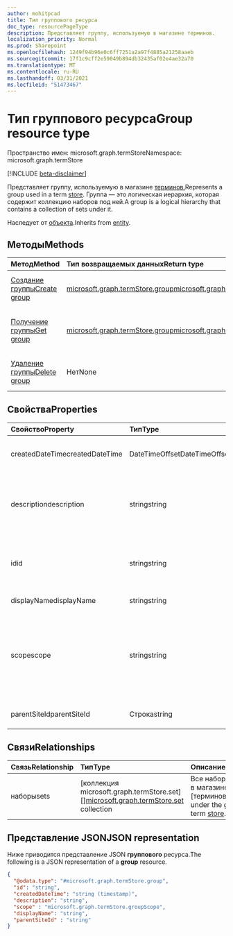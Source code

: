 ```yaml
---
author: mohitpcad
title: Тип группового ресурса
doc_type: resourcePageType
description: Представляет группу, используемую в магазине терминов.
localization_priority: Normal
ms.prod: Sharepoint
ms.openlocfilehash: 1249f94b96e0c6ff7251a2a97f4885a21258aaeb
ms.sourcegitcommit: 17f1c9cff2e59049b894db32435af02e4ae32a70
ms.translationtype: MT
ms.contentlocale: ru-RU
ms.lasthandoff: 03/31/2021
ms.locfileid: "51473467"
---
```

# <a name="group-resource-type"></a><span data-ttu-id="cb5b8-103">Тип группового ресурса</span><span class="sxs-lookup"><span data-stu-id="cb5b8-103">Group resource type</span></span>

<span data-ttu-id="cb5b8-104">Пространство имен: microsoft.graph.termStore</span><span class="sxs-lookup"><span data-stu-id="cb5b8-104">Namespace: microsoft.graph.termStore</span></span>

[!INCLUDE [beta-disclaimer](../../includes/beta-disclaimer.md)]


<span data-ttu-id="cb5b8-105">Представляет группу, используемую в магазине [терминов.](../resources/termstore-store.md)</span><span class="sxs-lookup"><span data-stu-id="cb5b8-105">Represents a group used in a term [store](../resources/termstore-store.md).</span></span> <span data-ttu-id="cb5b8-106">Группа — это логическая иерархия, которая содержит коллекцию наборов под ней.</span><span class="sxs-lookup"><span data-stu-id="cb5b8-106">A group is a logical hierarchy that contains a collection of sets under it.</span></span> 

<span data-ttu-id="cb5b8-107">Наследует от [объекта](../resources/entity.md).</span><span class="sxs-lookup"><span data-stu-id="cb5b8-107">Inherits from [entity](../resources/entity.md).</span></span>


## <a name="methods"></a><span data-ttu-id="cb5b8-108">Методы</span><span class="sxs-lookup"><span data-stu-id="cb5b8-108">Methods</span></span>

| <span data-ttu-id="cb5b8-109">Метод</span><span class="sxs-lookup"><span data-stu-id="cb5b8-109">Method</span></span>                                                   | <span data-ttu-id="cb5b8-110">Тип возвращаемых данных</span><span class="sxs-lookup"><span data-stu-id="cb5b8-110">Return type</span></span>       |    <span data-ttu-id="cb5b8-111">Описание</span><span class="sxs-lookup"><span data-stu-id="cb5b8-111">Description</span></span>
|:---------------------------------------------------------|:------------------|:---------------------
| [<span data-ttu-id="cb5b8-112">Создание группы</span><span class="sxs-lookup"><span data-stu-id="cb5b8-112">Create group</span></span>](../api/termstore-group-post.md)                     | <span data-ttu-id="cb5b8-113">[microsoft.graph.termStore.group]</span><span class="sxs-lookup"><span data-stu-id="cb5b8-113">[microsoft.graph.termStore.group]</span></span> | <span data-ttu-id="cb5b8-114">Создание группы в магазине [терминов.]</span><span class="sxs-lookup"><span data-stu-id="cb5b8-114">Create a group in a term [store].</span></span>
| [<span data-ttu-id="cb5b8-115">Получение группы</span><span class="sxs-lookup"><span data-stu-id="cb5b8-115">Get group</span></span>](../api/termstore-store-get-group.md)                           | <span data-ttu-id="cb5b8-116">[microsoft.graph.termStore.group]</span><span class="sxs-lookup"><span data-stu-id="cb5b8-116">[microsoft.graph.termStore.group]</span></span> | <span data-ttu-id="cb5b8-117">Извлечение данных группы в магазине [терминов.]</span><span class="sxs-lookup"><span data-stu-id="cb5b8-117">Retrieve the data of a group in a term [store].</span></span>
| [<span data-ttu-id="cb5b8-118">Удаление группы</span><span class="sxs-lookup"><span data-stu-id="cb5b8-118">Delete group</span></span>](../api/termstore-group-delete.md)                     | <span data-ttu-id="cb5b8-119">Нет</span><span class="sxs-lookup"><span data-stu-id="cb5b8-119">None</span></span> |  <span data-ttu-id="cb5b8-120">Удаление группы в магазине [терминов].</span><span class="sxs-lookup"><span data-stu-id="cb5b8-120">Delete a group in a term [store].</span></span>

## <a name="properties"></a><span data-ttu-id="cb5b8-121">Свойства</span><span class="sxs-lookup"><span data-stu-id="cb5b8-121">Properties</span></span>

| <span data-ttu-id="cb5b8-122">Свойство</span><span class="sxs-lookup"><span data-stu-id="cb5b8-122">Property</span></span>             | <span data-ttu-id="cb5b8-123">Тип</span><span class="sxs-lookup"><span data-stu-id="cb5b8-123">Type</span></span>               | <span data-ttu-id="cb5b8-124">Описание</span><span class="sxs-lookup"><span data-stu-id="cb5b8-124">Description</span></span>
|:---------------------|:-------------------|:------------------------------------
| <span data-ttu-id="cb5b8-125">createdDateTime</span><span class="sxs-lookup"><span data-stu-id="cb5b8-125">createdDateTime</span></span>      | <span data-ttu-id="cb5b8-126">DateTimeOffset</span><span class="sxs-lookup"><span data-stu-id="cb5b8-126">DateTimeOffset</span></span>     | <span data-ttu-id="cb5b8-127">Дата и время создания группы.</span><span class="sxs-lookup"><span data-stu-id="cb5b8-127">Date and time of group creation.</span></span> <span data-ttu-id="cb5b8-128">Только для чтения.</span><span class="sxs-lookup"><span data-stu-id="cb5b8-128">Read-only.</span></span>
| <span data-ttu-id="cb5b8-129">description</span><span class="sxs-lookup"><span data-stu-id="cb5b8-129">description</span></span>          | <span data-ttu-id="cb5b8-130">string</span><span class="sxs-lookup"><span data-stu-id="cb5b8-130">string</span></span>             | <span data-ttu-id="cb5b8-131">Описание с подробными сведениями об использовании термина.</span><span class="sxs-lookup"><span data-stu-id="cb5b8-131">Description giving details on the term usage.</span></span>
| <span data-ttu-id="cb5b8-132">id</span><span class="sxs-lookup"><span data-stu-id="cb5b8-132">id</span></span>                   | <span data-ttu-id="cb5b8-133">string</span><span class="sxs-lookup"><span data-stu-id="cb5b8-133">string</span></span>             | <span data-ttu-id="cb5b8-134">Уникальный идентификатор группы.</span><span class="sxs-lookup"><span data-stu-id="cb5b8-134">Unique identifier of group.</span></span> <span data-ttu-id="cb5b8-135">Только для чтения.</span><span class="sxs-lookup"><span data-stu-id="cb5b8-135">Read-Only.</span></span>
| <span data-ttu-id="cb5b8-136">displayName</span><span class="sxs-lookup"><span data-stu-id="cb5b8-136">displayName</span></span>          | <span data-ttu-id="cb5b8-137">string</span><span class="sxs-lookup"><span data-stu-id="cb5b8-137">string</span></span>             | <span data-ttu-id="cb5b8-138">Имя группы.</span><span class="sxs-lookup"><span data-stu-id="cb5b8-138">Name of group.</span></span>
| <span data-ttu-id="cb5b8-139">scope</span><span class="sxs-lookup"><span data-stu-id="cb5b8-139">scope</span></span>                | <span data-ttu-id="cb5b8-140">string</span><span class="sxs-lookup"><span data-stu-id="cb5b8-140">string</span></span>              | <span data-ttu-id="cb5b8-141">Возвращает тип группы.</span><span class="sxs-lookup"><span data-stu-id="cb5b8-141">Returns type of group.</span></span> <span data-ttu-id="cb5b8-142">Возможные значения : "глобальный", "системный" и "siteCollection".</span><span class="sxs-lookup"><span data-stu-id="cb5b8-142">Possible values are 'global', 'system' and 'siteCollection'.</span></span>
| <span data-ttu-id="cb5b8-143">parentSiteId</span><span class="sxs-lookup"><span data-stu-id="cb5b8-143">parentSiteId</span></span>         | <span data-ttu-id="cb5b8-144">Строка</span><span class="sxs-lookup"><span data-stu-id="cb5b8-144">string</span></span>             | <span data-ttu-id="cb5b8-145">Id родительского сайта этой группы.</span><span class="sxs-lookup"><span data-stu-id="cb5b8-145">Id of the parent site of this group.</span></span>

## <a name="relationships"></a><span data-ttu-id="cb5b8-146">Связи</span><span class="sxs-lookup"><span data-stu-id="cb5b8-146">Relationships</span></span>
| <span data-ttu-id="cb5b8-147">Связь</span><span class="sxs-lookup"><span data-stu-id="cb5b8-147">Relationship</span></span>       | <span data-ttu-id="cb5b8-148">Тип</span><span class="sxs-lookup"><span data-stu-id="cb5b8-148">Type</span></span>                        | <span data-ttu-id="cb5b8-149">Описание</span><span class="sxs-lookup"><span data-stu-id="cb5b8-149">Description</span></span>
|:-------------------|:----------------------------|:--------------------------
| <span data-ttu-id="cb5b8-150">наборы</span><span class="sxs-lookup"><span data-stu-id="cb5b8-150">sets</span></span>           | <span data-ttu-id="cb5b8-151">[коллекция microsoft.graph.termStore.set][]</span><span class="sxs-lookup"><span data-stu-id="cb5b8-151">[microsoft.graph.termStore.set][] collection</span></span> | <span data-ttu-id="cb5b8-152">Все наборы в группе в магазине [терминов].</span><span class="sxs-lookup"><span data-stu-id="cb5b8-152">All sets under the group in a term [store].</span></span>

## <a name="json-representation"></a><span data-ttu-id="cb5b8-153">Представление JSON</span><span class="sxs-lookup"><span data-stu-id="cb5b8-153">JSON representation</span></span>

<span data-ttu-id="cb5b8-154">Ниже приводится представление JSON **группового** ресурса.</span><span class="sxs-lookup"><span data-stu-id="cb5b8-154">The following is a JSON representation of a **group** resource.</span></span>
<!-- {
  "blockType": "resource",
  "keyProperty": "id",
  "@odata.type": "microsoft.graph.termStore.group",
  "baseType": "microsoft.graph.entity",
  "openType": false
}
-->
```json
{
  "@odata.type": "#microsoft.graph.termStore.group",
  "id": "string",
  "createdDateTime": "string (timestamp)",
  "description": "string",
  "scope" : "microsoft.graph.termStore.groupScope",
  "displayName": "string",
  "parentSiteId" : "string"
}
```



[identitySet]: identitySet.md
[microsoft.graph.termStore.set]: termstore-set.md
[microsoft.graph.termStore.group]: termstore-group.md
[microsoft.graph.termStore.store]: termstore-store.md
[магазин]: ../resources/termstore-store.md
[store]: ../resources/termstore-store.md
[group]: ../resources/termstore-group.md
[set]: ../resources/termstore-set.md
<!--
{
  "type": "#page.annotation",
  "description": "TermGroup is the entity used for managing permissions for the termSets in termStore",
  "keywords": "termGroup,facet,resource",
  "section": "documentation",
  "tocPath": "TermGroup",
  "tocBookmarks": {
    "Resources/termStore.group": "#"
  },
  "suppressions": []
}
-->


